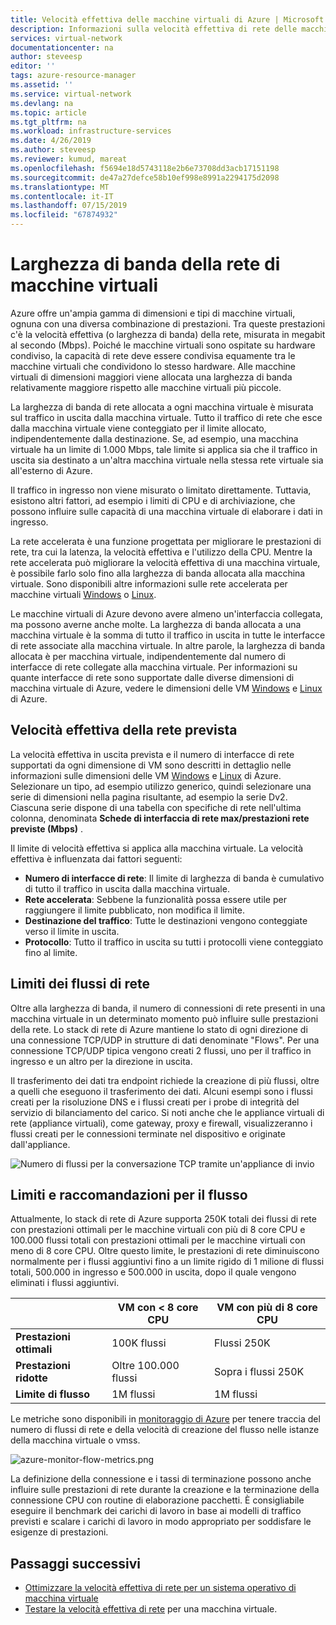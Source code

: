 ```yaml
---
title: Velocità effettiva delle macchine virtuali di Azure | Microsoft Docs
description: Informazioni sulla velocità effettiva di rete delle macchine virtuali di Azure.
services: virtual-network
documentationcenter: na
author: steveesp
editor: ''
tags: azure-resource-manager
ms.assetid: ''
ms.service: virtual-network
ms.devlang: na
ms.topic: article
ms.tgt_pltfrm: na
ms.workload: infrastructure-services
ms.date: 4/26/2019
ms.author: steveesp
ms.reviewer: kumud, mareat
ms.openlocfilehash: f5694e18d5743118e2b6e73708dd3acb17151198
ms.sourcegitcommit: de47a27defce58b10ef998e8991a2294175d2098
ms.translationtype: MT
ms.contentlocale: it-IT
ms.lasthandoff: 07/15/2019
ms.locfileid: "67874932"
---
```

# <a name="virtual-machine-network-bandwidth"></a>Larghezza di banda della rete di macchine virtuali

Azure offre un'ampia gamma di dimensioni e tipi di macchine virtuali, ognuna con una diversa combinazione di prestazioni. Tra queste prestazioni c'è la velocità effettiva (o larghezza di banda) della rete, misurata in megabit al secondo (Mbps). Poiché le macchine virtuali sono ospitate su hardware condiviso, la capacità di rete deve essere condivisa equamente tra le macchine virtuali che condividono lo stesso hardware. Alle macchine virtuali di dimensioni maggiori viene allocata una larghezza di banda relativamente maggiore rispetto alle macchine virtuali più piccole.
 
La larghezza di banda di rete allocata a ogni macchina virtuale è misurata sul traffico in uscita dalla macchina virtuale. Tutto il traffico di rete che esce dalla macchina virtuale viene conteggiato per il limite allocato, indipendentemente dalla destinazione. Se, ad esempio, una macchina virtuale ha un limite di 1.000 Mbps, tale limite si applica sia che il traffico in uscita sia destinato a un'altra macchina virtuale nella stessa rete virtuale sia all'esterno di Azure.
 
Il traffico in ingresso non viene misurato o limitato direttamente. Tuttavia, esistono altri fattori, ad esempio i limiti di CPU e di archiviazione, che possono influire sulle capacità di una macchina virtuale di elaborare i dati in ingresso.

La rete accelerata è una funzione progettata per migliorare le prestazioni di rete, tra cui la latenza, la velocità effettiva e l'utilizzo della CPU. Mentre la rete accelerata può migliorare la velocità effettiva di una macchina virtuale, è possibile farlo solo fino alla larghezza di banda allocata alla macchina virtuale. Sono disponibili altre informazioni sulle rete accelerata per macchine virtuali [Windows](create-vm-accelerated-networking-powershell.md) o [Linux](create-vm-accelerated-networking-cli.md).
 
Le macchine virtuali di Azure devono avere almeno un'interfaccia collegata, ma possono averne anche molte. La larghezza di banda allocata a una macchina virtuale è la somma di tutto il traffico in uscita in tutte le interfacce di rete associate alla macchina virtuale. In altre parole, la larghezza di banda allocata è per macchina virtuale, indipendentemente dal numero di interfacce di rete collegate alla macchina virtuale. Per informazioni su quante interfacce di rete sono supportate dalle diverse dimensioni di macchina virtuale di Azure, vedere le dimensioni delle VM [Windows](../virtual-machines/windows/sizes.md?toc=%2fazure%2fvirtual-network%2ftoc.json) e [Linux](../virtual-machines/linux/sizes.md?toc=%2fazure%2fvirtual-network%2ftoc.json) di Azure. 

## <a name="expected-network-throughput"></a>Velocità effettiva della rete prevista

La velocità effettiva in uscita prevista e il numero di interfacce di rete supportati da ogni dimensione di VM sono descritti in dettaglio nelle informazioni sulle dimensioni delle VM [Windows](../virtual-machines/windows/sizes.md?toc=%2fazure%2fvirtual-network%2ftoc.json) e [Linux](../virtual-machines/linux/sizes.md?toc=%2fazure%2fvirtual-network%2ftoc.json) di Azure. Selezionare un tipo, ad esempio utilizzo generico, quindi selezionare una serie di dimensioni nella pagina risultante, ad esempio la serie Dv2. Ciascuna serie dispone di una tabella con specifiche di rete nell'ultima colonna, denominata **Schede di interfaccia di rete max/prestazioni rete previste (Mbps)** . 

Il limite di velocità effettiva si applica alla macchina virtuale. La velocità effettiva è influenzata dai fattori seguenti:
- **Numero di interfacce di rete**: Il limite di larghezza di banda è cumulativo di tutto il traffico in uscita dalla macchina virtuale.
- **Rete accelerata**: Sebbene la funzionalità possa essere utile per raggiungere il limite pubblicato, non modifica il limite.
- **Destinazione del traffico**: Tutte le destinazioni vengono conteggiate verso il limite in uscita.
- **Protocollo**: Tutto il traffico in uscita su tutti i protocolli viene conteggiato fino al limite.

## <a name="network-flow-limits"></a>Limiti dei flussi di rete

Oltre alla larghezza di banda, il numero di connessioni di rete presenti in una macchina virtuale in un determinato momento può influire sulle prestazioni della rete. Lo stack di rete di Azure mantiene lo stato di ogni direzione di una connessione TCP/UDP in strutture di dati denominate "Flows". Per una connessione TCP/UDP tipica vengono creati 2 flussi, uno per il traffico in ingresso e un altro per la direzione in uscita. 

Il trasferimento dei dati tra endpoint richiede la creazione di più flussi, oltre a quelli che eseguono il trasferimento dei dati. Alcuni esempi sono i flussi creati per la risoluzione DNS e i flussi creati per i probe di integrità del servizio di bilanciamento del carico. Si noti anche che le appliance virtuali di rete (appliance virtuali), come gateway, proxy e firewall, visualizzeranno i flussi creati per le connessioni terminate nel dispositivo e originate dall'appliance. 

![Numero di flussi per la conversazione TCP tramite un'appliance di invio](media/virtual-machine-network-throughput/flow-count-through-network-virtual-appliance.png)

## <a name="flow-limits-and-recommendations"></a>Limiti e raccomandazioni per il flusso

Attualmente, lo stack di rete di Azure supporta 250K totali dei flussi di rete con prestazioni ottimali per le macchine virtuali con più di 8 core CPU e 100.000 flussi totali con prestazioni ottimali per le macchine virtuali con meno di 8 core CPU. Oltre questo limite, le prestazioni di rete diminuiscono normalmente per i flussi aggiuntivi fino a un limite rigido di 1 milione di flussi totali, 500.000 in ingresso e 500.000 in uscita, dopo il quale vengono eliminati i flussi aggiuntivi.

||VM con < 8 core CPU|VM con più di 8 core CPU|
|---|---|---|
|<b>Prestazioni ottimali</b>|100K flussi |Flussi 250K|
|<b>Prestazioni ridotte</b>|Oltre 100.000 flussi|Sopra i flussi 250K|
|<b>Limite di flusso</b>|1M flussi|1M flussi|

Le metriche sono disponibili in [monitoraggio di Azure](../azure-monitor/platform/metrics-supported.md#microsoftcomputevirtualmachines) per tenere traccia del numero di flussi di rete e della velocità di creazione del flusso nelle istanze della macchina virtuale o vmss.

![azure-monitor-flow-metrics.png](media/virtual-machine-network-throughput/azure-monitor-flow-metrics.png)

La definizione della connessione e i tassi di terminazione possono anche influire sulle prestazioni di rete durante la creazione e la terminazione della connessione CPU con routine di elaborazione pacchetti. È consigliabile eseguire il benchmark dei carichi di lavoro in base ai modelli di traffico previsti e scalare i carichi di lavoro in modo appropriato per soddisfare le esigenze di prestazioni. 

## <a name="next-steps"></a>Passaggi successivi

- [Ottimizzare la velocità effettiva di rete per un sistema operativo di macchina virtuale](virtual-network-optimize-network-bandwidth.md)
- [Testare la velocità effettiva di rete](virtual-network-bandwidth-testing.md) per una macchina virtuale.
